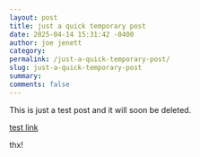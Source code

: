 ```yaml
---
layout: post
title: just a quick temporary post
date: 2025-04-14 15:31:42 -0400
author: joe jenett
category: 
permalink: /just-a-quick-temporary-post/
slug: just-a-quick-temporary-post
summary: 
comments: false
---
```

This is just a test post and it will soon be deleted.

<a href="https://bulltown.joejenett.com/bulltown-updates-04-13-25/">test link</a>

thx!

<a href="https://brid.gy/publish/mastodon"></a>